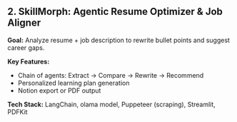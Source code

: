 ## 2. SkillMorph: Agentic Resume Optimizer & Job Aligner

**Goal:** Analyze resume + job description to rewrite bullet points and suggest career gaps.

**Key Features:**
- Chain of agents: Extract → Compare → Rewrite → Recommend
- Personalized learning plan generation
- Notion export or PDF output

**Tech Stack:** LangChain, olama model, Puppeteer (scraping), Streamlit, PDFKit
